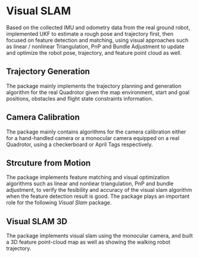 # Visual SLAM
Based on the collected IMU and odometry data from the real ground robot, implemented UKF to estimate a rough pose and trajectory first, then focused on feature detection and matching, using visual approaches such as linear / nonlinear Triangulation, PnP and Bundle Adjustment to update and optimize the robot pose, trajectory, and feature point cloud as well.


Trajectory Generation
---------------------
The package mainly implements the trajectory planning and generation algorithm for the real Quadrotor given the map environment, start and goal positions, obstacles and flight state constraints information.

Camera Calibration
------------------
The package mainly contains algorithms for the camera calibration either for a hand-handled camera or a monocular camera equipped on a real Quadrotor, using a checkerboard or April Tags respectively.


Strcuture from Motion
---------------------
The package implements feature matching and visual optimization algorithms such as linear and nonliear triangulation, PnP and bundle adjustment,
to verify the fesibility and accuracy of the visual slam algorithm when the feature detection result is good. The package plays an important role for the following *Visual Slam* package.


Visual SLAM 3D
--------------
The package implements visual slam using the monocular camera, and built a 3D feature point-cloud map as well as showing the walking robot trajectory.

